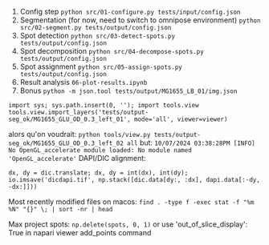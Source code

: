 1. Config step
   `python src/01-configure.py tests/input/config.json`
2. Segmentation (for now, need to switch to omnipose environment)
   `python src/02-segment.py tests/output/config.json`
3. Spot detection
   `python src/03-detect-spots.py tests/output/config.json`
4. Spot decomposition
   `python src/04-decompose-spots.py tests/output/config.json`
5. Spot assignment
   `python src/05-assign-spots.py tests/output/config.json`
6. Result analysis
   `06-plot-results.ipynb`
7. Bonus
`python -m json.tool tests/output/MG1655_LB_01/img.json`
```
import sys; sys.path.insert(0, ''); import tools.view
tools.view.import_layers('tests/output-seg_ok/MG1655_GLU_OD_0.3_left_01', mode='all', viewer=viewer)
```
alors qu'on voudrait:
`python tools/view.py tests/output-seg_ok/MG1655_GLU_OD_0.3_left_02 all`
but:
`10/07/2024 03:38:28PM [INFO] No OpenGL_accelerate module loaded: No module named 'OpenGL_accelerate'`
DAPI/DIC alignment:
```
dx, dy = dic.translate; dx, dy = int(dx), int(dy); io.imsave('dicdapi.tif', np.stack([dic.data[dy:, :dx], dapi.data[:-dy, -dx:]]))
```
Most recently modified files on macos:
`find . -type f -exec stat -f "%m %N" "{}" \; | sort -nr | head`

Max project spots:
`np.delete(spots, 0, 1)`
or use 'out_of_slice_display': True in napari viewer add_points command
